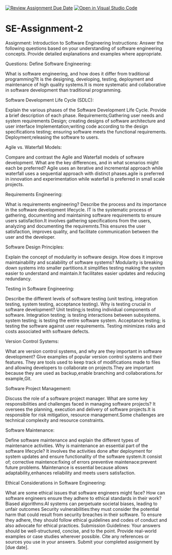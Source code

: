 [![Review Assignment Due Date](https://classroom.github.com/assets/deadline-readme-button-24ddc0f5d75046c5622901739e7c5dd533143b0c8e959d652212380cedb1ea36.svg)](https://classroom.github.com/a/-ucQIGTc)
[![Open in Visual Studio Code](https://classroom.github.com/assets/open-in-vscode-718a45dd9cf7e7f842a935f5ebbe5719a5e09af4491e668f4dbf3b35d5cca122.svg)](https://classroom.github.com/online_ide?assignment_repo_id=15181174&assignment_repo_type=AssignmentRepo)
# SE-Assignment-2
Assignment: Introduction to Software Engineering
Instructions:
Answer the following questions based on your understanding of software engineering concepts. Provide detailed explanations and examples where appropriate.

Questions:
Define Software Engineering:

What is software engineering, and how does it differ from traditional programming?It is the designing, developing, testing, deployment and maintenance of high quality systems.It is more systematic and collaborative in software development than traditional programming.

Software Development Life Cycle (SDLC):

Explain the various phases of the Software Development Life Cycle. Provide a brief description of each phase.
Requirements;Gathering user needs and system requirements
Design; creating designs of software architecture and user interface
Implementation;writing code according to the design specifications
testing; ensuring software meets the functional requirements.
Deployment;releasing the software to users.

Agile vs. Waterfall Models:

Compare and contrast the Agile and Waterfall models of software development. What are the key differences, and in what scenarios might each be preferred?
Agile uses an iterative and incremental approach while waterfall uses a sequential approach with distinct phases.agile is preferred in innovation and experimentation while waterfall is preferred in small scale projects.

Requirements Engineering:

What is requirements engineering? Describe the process and its importance in the software development lifecycle.
IT is the systematic process of gathering, documenting and maintaining software requirements to ensure users satisfaction.It involves gathering specifications from the users, analyzing and documenting the requiremnts.This ensures the user satisfaction, improves quality, and facilitate communication between the user and the developer.

Software Design Principles:

Explain the concept of modularity in software design. How does it improve maintainability and scalability of software systems?
Modularity is breaking down systems into smaller partitions.it simplifies testing making the system easier to understand and maintain.It facilitates easier updates and reducing redundancy.

Testing in Software Engineering:

Describe the different levels of software testing (unit testing, integration testing, system testing, acceptance testing). Why is testing crucial in software development?
Unit testing;is testing individual components of software.
Integration testing; is testing interactions between subsystems.
system testing; is testing the entire software system.
Acceptance testing; is testing the software against user requirements.
Testing minimizes risks and costs associated with software defects.

Version Control Systems:

What are version control systems, and why are they important in software development? Give examples of popular version control systems and their features.
They are tools used to keep track of modifications made to files and allowing developers to collaborate on projects.They are important because they are used as backup,enable branching and collaborations.for example,Git.

Software Project Management:

Discuss the role of a software project manager. What are some key responsibilities and challenges faced in managing software projects?
It oversees the planning, execution and delivery of software projects.It is responsible for risk mitigation, resource management.Some challenges are technical complexity and resource constraints.

Software Maintenance:

Define software maintenance and explain the different types of maintenance activities. Why is maintenance an essential part of the software lifecycle?
It involves the activities done after deployment for system updates and ensure functionality of the software system.It consist of;
corrective maintence:fixing of errors
preventive maintenace:prevent future problems.
Maintenance is essential because allows adaptability,enhances reliability and meets users satisfaction.

Ethical Considerations in Software Engineering:

What are some ethical issues that software engineers might face? How can software engineers ensure they adhere to ethical standards in their work?
Biased algorithms:AI systems can perpetuate societal biases, leading to unfair outcomes
Security vulnerabilities:they must consider the potential harm that could result from security breaches in their software.
To ensure they adhere, they should follow ethical guidelines and codes of conduct and also advocate for ethical practices.
Submission Guidelines:
Your answers should be well-structured, concise, and to the point.
Provide real-world examples or case studies wherever possible.
Cite any references or sources you use in your answers.
Submit your completed assignment by [due date].
